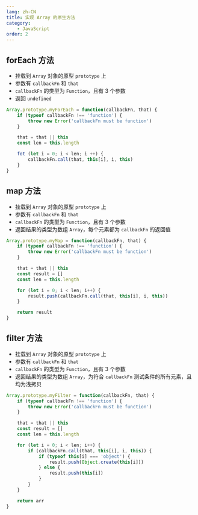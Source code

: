 ```yaml
---
lang: zh-CN
title: 实现 Array 的原生方法
category:
    - JavaScript
order: 2
---
```


## forEach 方法
- 挂载到 `Array` 对象的原型 `prototype` 上
- 参数有 `callbackFn` 和 `that`
- `callbackFn` 的类型为 `Function`，且有 3 个参数
- 返回 `undefined`

```js
Array.prototype.myForEach = function(callbackFn, that) {
    if (typeof callbackFn !== 'function') {
        throw new Error('callbackFn must be function')
    }

    that = that || this
    const len = this.length

    fot (let i = 0; i < len; i ++) {
        callbackFn.call(that, this[i], i, this)
    }
}
```

## map 方法
- 挂载到 `Array` 对象的原型 `prototype` 上
- 参数有 `callbackFn` 和 `that`
- `callbackFn` 的类型为 `Function`，且有 3 个参数
- 返回结果的类型为数组 `Array`，每个元素都为 `callbackFn` 的返回值

```js
Array.prototype.myMap = function(callbackFn, that) {
    if (typeof callbackFn !== 'function') {
        throw new Error('callbackFn must be function')
    }

    that = that || this
    const result = []
    const len = this.length

    for (let i = 0; i < len; i++) {
        result.push(callbackFn.call(that, this[i], i, this))
    }

    return result
}
```

## filter 方法
- 挂载到 `Array` 对象的原型 `prototype` 上
- 参数有 `callbackFn` 和 `that`
- `callbackFn` 的类型为 `Function`，且有 3 个参数
- 返回结果的类型为数组 `Array`，为符合 `callbackFn` 测试条件的所有元素，且均为浅拷贝

```js
Array.prototype.myFilter = function(callbackFn, that) {
    if (typeof callbackFn !== 'function') {
        throw new Error('callbackFn must be function')
    }

    that = that || this
    const result = []
    const len = this.length

    for (let i = 0; i < len; i++) {
        if (callbackFn.call(that, this[i], i, this)) {
            if (typeof this[i] === 'object') {
                result.push(Object.create(this[i]))
            } else {
                result.push(this[i])
            }
        }
    }

    return arr
}
```
